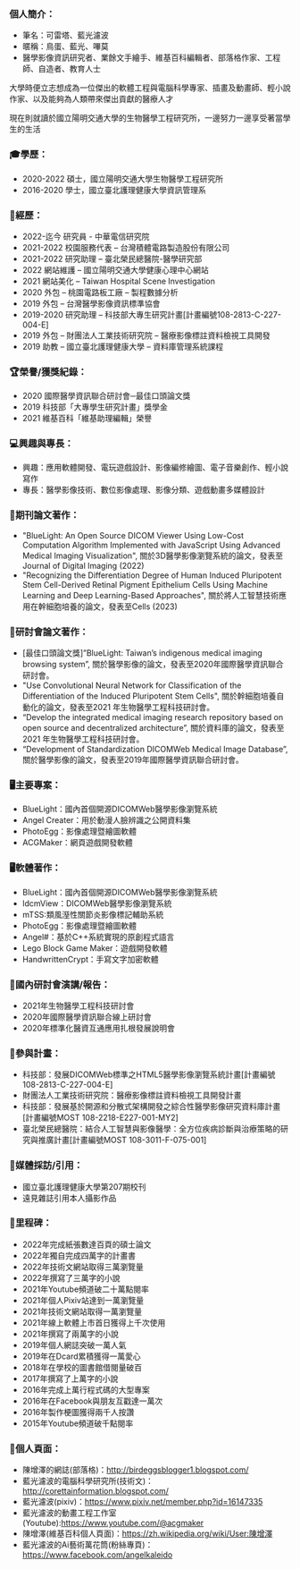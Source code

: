 ### 個人簡介：
* 筆名：可雷塔、藍光濾波
* 暱稱：鳥蛋、藍光、嗶莫
* 醫學影像資訊研究者、業餘文手繪手、維基百科編輯者、部落格作家、工程師、自造者、教育人士

大學時便立志想成為一位傑出的軟體工程與電腦科學專家、插畫及動畫師、輕小說作家、以及能夠為人類帶來傑出貢獻的醫療人才

現在則就讀於國立陽明交通大學的生物醫學工程研究所，一邊努力一邊享受著當學生的生活

### 🎓學歷：
* 2020-2022 碩士，國立陽明交通大學生物醫學工程研究所
* 2016-2020 學士，國立臺北護理健康大學資訊管理系

### 📖經歷：
* 2022-迄今 研究員 - 中華電信研究院
* 2021-2022 校園服務代表 – 台灣積體電路製造股份有限公司
* 2021-2022 研究助理 – 臺北榮民總醫院-醫學研究部
* 2022 網站維護 – 國立陽明交通大學健康心理中心網站
* 2021 網站美化 – Taiwan Hospital Scene Investigation
* 2020 外包 – 桃園電路板工廠 – 製程數據分析
* 2019 外包 – 台灣醫學影像資訊標準協會
* 2019-2020 研究助理 – 科技部大專生研究計畫[計畫編號108-2813-C-227-004-E]
* 2019 外包 – 財團法人工業技術研究院 – 醫療影像標註資料檢視工具開發
* 2019 助教 – 國立臺北護理健康大學 – 資料庫管理系統課程

### 🏆榮譽/獲獎紀錄：
* 2020 國際醫學資訊聯合研討會─最佳口頭論文獎
* 2019 科技部「大專學生研究計畫」獎學金
* 2021 維基百科「維基助理編輯」榮譽

### 💻興趣與專長：
* 興趣：應用軟體開發、電玩遊戲設計、影像編修繪圖、電子音樂創作、輕小說寫作
* 專長：醫學影像技術、數位影像處理、影像分類、遊戲動畫多媒體設計

### 🧬期刊論文著作：
* "BlueLight: An Open Source DICOM Viewer Using Low-Cost Computation Algorithm Implemented with JavaScript Using Advanced Medical Imaging Visualization", 關於3D醫學影像瀏覽系統的論文，發表至Journal of Digital Imaging (2022)
* "Recognizing the Differentiation Degree of Human Induced Pluripotent Stem Cell-Derived Retinal Pigment Epithelium Cells Using Machine Learning and Deep Learning-Based Approaches", 關於將人工智慧技術應用在幹細胞培養的論文，發表至Cells (2023)

### 📔研討會論文著作：
* [最佳口頭論文獎]”BlueLight: Taiwan’s indigenous medical imaging browsing system”, 關於醫學影像的論文，發表至2020年國際醫學資訊聯合研討會。
* "Use Convolutional Neural Network for Classification of the Differentiation of the Induced Pluripotent Stem Cells", 關於幹細胞培養自動化的論文，發表至2021 年生物醫學工程科技研討會。
* “Develop the integrated medical imaging research repository based on open source and decentralized architecture”, 關於資料庫的論文，發表至2021 年生物醫學工程科技研討會。
* “Development of Standardization DICOMWeb Medical Image Database”, 關於醫學影像的論文，發表至2019年國際醫學資訊聯合研討會。

### 🖥主要專案：
* BlueLight：國內首個開源DICOMWeb醫學影像瀏覽系統
* Angel Creater：用於動漫人臉辨識之公開資料集
* PhotoEgg：影像處理暨繪圖軟體
* ACGMaker：網頁遊戲開發軟體

### 🖥軟體著作：
* BlueLight：國內首個開源DICOMWeb醫學影像瀏覽系統
* ldcmView：DICOMWeb醫學影像瀏覽系統
* mTSS:類風溼性關節炎影像標記輔助系統
* PhotoEgg：影像處理暨繪圖軟體
* Angel#：基於C++系統實現的原創程式語言
* Lego Block Game Maker：遊戲開發軟體
* HandwrittenCrypt：手寫文字加密軟體

### 🎤國內研討會演講/報告：
* 2021年生物醫學工程科技研討會
* 2020年國際醫學資訊聯合線上研討會
* 2020年標準化醫資互通應用扎根發展說明會

### 🔬參與計畫：
* 科技部：發展DICOMWeb標準之HTML5醫學影像瀏覽系統計畫[計畫編號108-2813-C-227-004-E]
* 財團法人工業技術研究院：醫療影像標註資料檢視工具開發計畫
* 科技部：發展基於開源和分散式架構開發之綜合性醫學影像研究資料庫計畫[計畫編號MOST 108-2218-E227-001-MY2]
* 臺北榮民總醫院：結合人工智慧與影像醫學：全方位疾病診斷與治療策略的研究與推廣計畫[計畫編號MOST 108-3011-F-075-001]

### 🎥媒體採訪/引用：
* 國立臺北護理健康大學第207期校刊
* 遠見雜誌引用本人攝影作品

### 🎉里程碑：
* 2022年完成紙張數達百頁的碩士論文
* 2022年獨自完成四萬字的計畫書
* 2022年技術文網站取得三萬瀏覽量
* 2022年撰寫了三萬字的小說
* 2021年Youtube頻道破二十萬點閱率
* 2021年個人Pixiv站達到一萬瀏覽量
* 2021年技術文網站取得一萬瀏覽量
* 2021年線上軟體上市首日獲得上千次使用
* 2021年撰寫了兩萬字的小說
* 2019年個人網誌突破一萬人氣
* 2019年在Dcard累積獲得一萬愛心
* 2018年在學校的圖書館借閱量破百
* 2017年撰寫了上萬字的小說
* 2016年完成上萬行程式碼的大型專案
* 2016年在Facebook與朋友互戳達一萬次
* 2016年製作梗圖獲得兩千人按讚
* 2015年Youtube頻道破千點閱率

### 📑個人頁面：
* 陳增澤的網誌(部落格)：http://birdeggsblogger1.blogspot.com/
* 藍光濾波的電腦科學研究所(技術文)：http://corettainformation.blogspot.com/
* 藍光濾波(pixiv)：https://www.pixiv.net/member.php?id=16147335
* 藍光濾波的動畫工程工作室(Youtube):https://www.youtube.com/@acgmaker
* 陳增澤(維基百科個人頁面)：https://zh.wikipedia.org/wiki/User:陳增澤
* 藍光濾波的Ai藝術萬花筒(粉絲專頁)：https://www.facebook.com/angelkaleido
